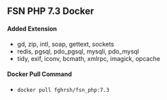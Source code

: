 ## FSN PHP 7.3 Docker

#### Added Extension
- gd, zip, intl, soap, gettext, sockets
- redis, pgsql, pdo_pgsql, mysqli, pdo_mysql
- tidy, exif, iconv, bcmath, xmlrpc, imagick, opcache

#### Docker Pull Command
- `docker pull fghrsh/fsn_php:7.3`

